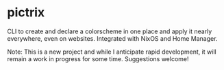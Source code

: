 # pictrix

CLI to create and declare a colorscheme in one place and apply it nearly
everywhere, even on websites. Integrated with NixOS and Home Manager.

Note: This is a new project and while I anticipate rapid development, it will
remain a work in progress for some time. Suggestions welcome!
